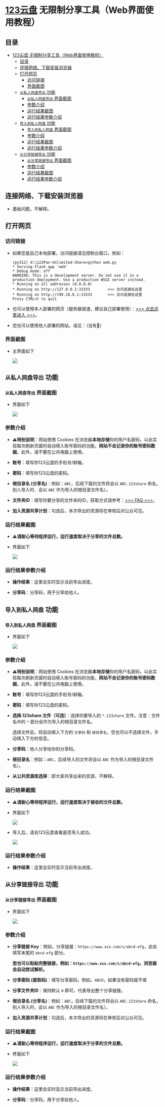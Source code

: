# [123云盘](https://www.123pan.com) 无限制分享工具（Web界面使用教程）

## 目录

- [123云盘 无限制分享工具（Web界面使用教程）](#123云盘-无限制分享工具web界面使用教程)
  - [目录](#目录)
  - [连接网络、下载安装浏览器](#连接网络下载安装浏览器)
  - [打开网页](#打开网页)
    - [访问链接](#访问链接)
    - [界面截图](#界面截图)
  - [`从私人网盘导出` 功能](#从私人网盘导出-功能)
    - [`从私人网盘导出` 界面截图](#从私人网盘导出-界面截图)
    - [参数介绍](#参数介绍)
    - [运行结果截图](#运行结果截图)
    - [运行结果参数介绍](#运行结果参数介绍)
  - [`导入到私人网盘` 功能](#导入到私人网盘-功能)
    - [`导入到私人网盘` 界面截图](#导入到私人网盘-界面截图)
    - [参数介绍](#参数介绍-1)
    - [运行结果截图](#运行结果截图-1)
    - [运行结果参数介绍](#运行结果参数介绍-1)
  - [`从分享链接导出` 功能](#从分享链接导出-功能)
    - [`从分享链接导出` 界面截图](#从分享链接导出-界面截图)
    - [参数介绍](#参数介绍-2)
    - [运行结果截图](#运行结果截图-2)
    - [运行结果参数介绍](#运行结果参数介绍-2)


## 连接网络、下载安装浏览器

- 基础问题，不解释。

## 打开网页

### 访问链接

- 如果您是自己本地部署，访问链接请见控制台窗口，例如：

    ```shell
    (py312) d:\123Pan-Unlimited-Share>python web.py
    * Serving Flask app 'web'
    * Debug mode: off
    WARNING: This is a development server. Do not use it in a production deployment. Use a production WSGI server instead.
    * Running on all addresses (0.0.0.0)
    * Running on http://127.0.0.1:33333        <<< 访问连接在这里
    * Running on http://198.18.0.1:33333       <<< 访问连接在这里
    Press CTRL+C to quit
    ```

- 也可以使用本人部署的网页（服务器很渣，建议自己部署使用）：[>>> 点击这里进入 <<<](http://222.186.21.40:33333/)。

- 您也可以使用他人部署的网站，请见：（没有🥺）

### 界面截图

- 主界面如下

    ![](images/index_page.png)

## `从私人网盘导出` 功能

### `从私人网盘导出` 界面截图

- 界面如下

    ![](images/export_page.png)

### 参数介绍

- ⚠️**特别说明**：网站使用 Cookies 在浏览器**本地存储**你的用户名密码，以此实现每次刷新页面时自动填入账号密码的功能，**网站不会记录你的账号密码数据**。此外，请不要在公共电脑上使用。

- **账号**：填写你123云盘的手机号/邮箱。

- **密码**：填写你123云盘的密码。

- **根目录名 (分享名)**：例如：`ABC`，后续下载的文件将会以 `ABC.123share` 命名，别人导入时，会以 `ABC` 作为导入的根目录文件名）。

- **文件夹ID**：填写你要分享的文件夹的ID，获取方式请参考：[>>> FAQ <<<](https://github.com/realcwj/123Pan-Unlimited-Share#faq)。

- **加入资源共享计划**：勾选后，本次导出的资源将在审核后对公众可见。

### 运行结果截图

- **⚠️请耐心等待程序运行，运行速度取决于分享的文件总数。**

- 界面如下

    ![](images/export_result_page.png)

### 运行结果参数介绍

- **操作结果**：这里会实时显示当前导出进度。

- **分享码**：分享码，用于分享给他人。

## `导入到私人网盘` 功能

### `导入到私人网盘` 界面截图

- 界面如下

   ![](images/import_page.png)

### 参数介绍

- ⚠️**特别说明**：网站使用 Cookies 在浏览器**本地存储**你的用户名密码，以此实现每次刷新页面时自动填入账号密码的功能，**网站不会记录你的账号密码数据**。此外，请不要在公共电脑上使用。

- **账号**：填写你123云盘的手机号/邮箱。

- **密码**：填写你123云盘的密码。

- **选择.123share 文件（可选）**：选择你要导入的 `*.123share` 文件。注意：文件名中的 `*` 部分会作为导入的根目录文件名。

    选择文件后，将自动填入下方的 `分享码` 和 `根目录名`，您也可以不选择文件，手动填入下方的信息。

- **分享码**：他人分享给你的分享码。

- **根目录名**：例如：`ABC`，后续导入的文件将会以 `ABC` 作为导入的根目录文件名）。

- **从公共资源库选择**：即大家共享出来的资源，不解释。

### 运行结果截图

- **⚠️请耐心等待程序运行，运行速度取决于接收的文件总数。**

- 界面如下

   ![](images/import_result_page.png)

- 导入后，请去123云盘查看是否导入成功。

    ![](images/import_check.png)

### 运行结果参数介绍

- **操作结果**：这里会实时显示当前导出进度。

## `从分享链接导出` 功能

### `从分享链接导出` 界面截图

- 界面如下

  ![](images/link_page.png)

### 参数介绍

- **分享链接 Key**：例如，分享链接：`https://www.xxx.com/s/abcd-efg`，此处填写末尾的 `abcd-efg` 部分。

    **您也可以粘贴完整链接，例如：`https://www.xxx.com/s/abcd-efg`，浏览器会自动尝试解析。**

- **分享密码 (提取码)**：填写分享密码，例如，`ABCD`，如果没有密码就不填

- **分享文件夹ID**：保持默认 `0` 即可，代表导出整个分享链接。

- **根目录名 (分享名)**：例如：`ABC`，后续下载的文件将会以 `ABC.123share` 命名，别人导入时，会以 `ABC` 作为导入的根目录文件名）。

- **加入资源共享计划**：勾选后，本次导出的资源将在审核后对公众可见。

### 运行结果截图

- **⚠️请耐心等待程序运行，运行速度取决于分享的文件总数。**

- 界面如下

    ![](images/link_result_page.png)

### 运行结果参数介绍

- **操作结果**：这里会实时显示当前导出进度。

- **分享码**：分享码，用于分享给他人。